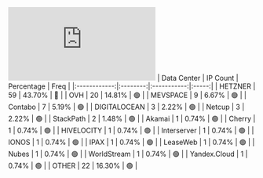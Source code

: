 ![Diagramm](https://github.com/obajay/StateSync-snapshots/blob/main/Projects/Quicksilver/1/README.md)
| Data Center | IP Count | Percentage | Freq |
|:------------:|:--------:|:-----------:|:-----:|
| HETZNER | 59 | 43.70% | 🔴 |
| OVH | 20 | 14.81% | 🟢 |
| MEVSPACE | 9 | 6.67% | 🟢 |
| Contabo | 7 | 5.19% | 🟢 |
| DIGITALOCEAN | 3 | 2.22% | 🟢 |
| Netcup | 3 | 2.22% | 🟢 |
| StackPath | 2 | 1.48% | 🟢 |
| Akamai | 1 | 0.74% | 🟢 |
| Cherry | 1 | 0.74% | 🟢 |
| HIVELOCITY | 1 | 0.74% | 🟢 |
| Interserver | 1 | 0.74% | 🟢 |
| IONOS | 1 | 0.74% | 🟢 |
| IPAX | 1 | 0.74% | 🟢 |
| LeaseWeb | 1 | 0.74% | 🟢 |
| Nubes | 1 | 0.74% | 🟢 |
| WorldStream | 1 | 0.74% | 🟢 |
| Yandex.Cloud | 1 | 0.74% | 🟢 |
| OTHER | 22 | 16.30% | 🟢 |